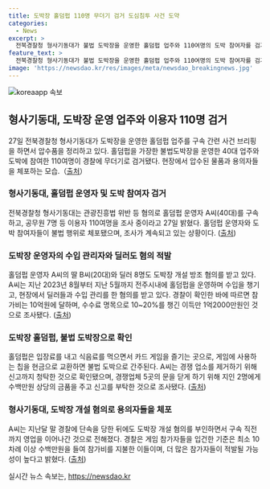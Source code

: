 ```yaml
---
title: 도박장 홀덤펍 110명 무더기 검거 도심침투 사건 도약
categories:
  - News
excerpt: >
  전북경찰청 형사기동대가 불법 도박장을 운영한 홀덤펍 업주와 110여명의 도박 참여자를 검거했다. 업주 A씨와 그의 딸, 딜러 8명도 포함돼 구속과 조사 중이며, 해당 도박장은 최소 10차례 이상 수백만원을 지불한 이용자를 입건 대상으로 삼았다. 경찰은 홀덤펍 내 불법 도박 행위가 이뤄지는 경우 신고를 요청했다. A씨는 경쟁 업체를 제거하기 위해 금품을 주고 신고를 청탁한 혐의도 받고 있다.
feature_text: >
  전북경찰청 형사기동대가 불법 도박장을 운영한 홀덤펍 업주와 110여명의 도박 참여자를 검거했다. 업주 A씨와 그의 딸, 딜러 8명도 포함돼 구속과 조사 중이며, 해당 도박장은 최소 10차례 이상 수백만원을 지불한 이용자를 입건 대상으로 삼았다. 경찰은 홀덤펍 내 불법 도박 행위가 이뤄지는 경우 신고를 요청했다. A씨는 경쟁 업체를 제거하기 위해 금품을 주고 신고를 청탁한 혐의도 받고 있다.
image: 'https://newsdao.kr/res/images/meta/newsdao_breakingnews.jpg'
---
```


<p><img src="https://newsdao.kr/res/images/meta/newsdao_breakingnews.jpg" alt="koreaapp 속보" /></p>

<h2 data-ke-size="size26">형사기동대, 도박장 운영 업주와 이용자 110명 검거</h2>

<p data-ke-size="size16">27일 전북경찰청 형사기동대가 도박장을 운영한 홀덤펍 업주를 구속 간련 사건 브리핑을 하면서 압수품을 정리하고 있다. 홀덤펍을 가장한 불법도박장을 운영한 40대 업주와 도박에 참여한 110여명이 경찰에 무더기로 검거됐다. 현장에서 압수된 물품과 용의자들을 체포하는 모습.（<a href="https://www.google.com" target="_blank">출처</a>）</p>

<h3>형사기동대, 홀덤펍 운영자 및 도박 참여자 검거</h3>

<p data-ke-size="size16">전북경찰청 형사기동대는 관광진흥법 위반 등 혐의로 홀덤펍 운영자 A씨(40대)를 구속하고, 공무원 7명 등 이용자 110여명을 조사 중이라고 27일 밝혔다. 홀덤펍 운영자와 도박 참여자들이 불법 행위로 체포됐으며, 조사가 계속되고 있는 상황이다. (<a href="https://www.google.com" target="_blank">출처</a>)</p>

<h3>도박장 운영자의 수입 관리자와 딜러도 혐의 적발</h3>

<p data-ke-size="size16">홀덤펍 운영자 A씨의 딸 B씨(20대)와 딜러 8명도 도박장 개설 방조 혐의를 받고 있다. A씨는 지난 2023년 8월부터 지난 5월까지 전주시내에 홀덤펍을 운영하며 수입을 챙기고, 현장에서 딜러들과 수입 관리를 한 혐의를 받고 있다. 경찰이 확인한 바에 따르면 참가비는 10억원에 달하며, 수수료 명목으로 10~20%를 챙긴 이득만 1억2000만원인 것으로 조사됐다. (<a href="https://www.google.com" target="_blank">출처</a>)</p>

<h3>도박장 홀덤펍, 불법 도박장으로 확인</h3>

<p data-ke-size="size16">홀덤펍은 입장료를 내고 식음료를 먹으면서 카드 게임을 즐기는 곳으로, 게임에 사용하는 칩을 현금으로 교환하면 불법 도박으로 간주된다. A씨는 경쟁 업소를 제거하기 위해 신고까지 청탁한 것으로 확인됐으며, 경쟁업체 5곳의 문을 닫게 하기 위해 지인 2명에게 수백만원 상당의 금품을 주고 신고를 부탁한 것으로 조사됐다. (<a href="https://www.google.com" target="_blank">출처</a>)</p>

<h3>형사기동대, 도박장 개설 혐의로 용의자들을 체포</h3>

<p data-ke-size="size16">A씨는 지난달 말 경찰에 단속을 당한 뒤에도 도박장 개설 혐의를 부인하면서 구속 직전까지 영업을 이어나간 것으로 전해졌다. 경찰은 게임 참가자들을 입건한 기준은 최소 10차례 이상 수백만원을 들여 참가비를 지불한 이들이며, 더 많은 참가자들이 적발될 가능성이 높다고 밝혔다. (<a href="https://www.google.com" target="_blank">출처</a>)</p>
실시간 뉴스 속보는, <a href="https://newsdao.kr" rel="dofollow">https://newsdao.kr</a>


